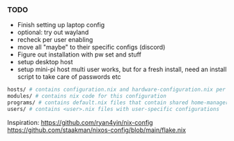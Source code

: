 ### TODO
- Finish setting up laptop config
- optional: try out wayland
- recheck per user enabling
- move all "maybe" to their specific configs (discord)
- Figure out installation with pw set and stuff
- setup desktop host
- setup mini-pi host
multi user works, but for a fresh install, need an install script to take care of passwords etc

```bash
hosts/ # contains configuration.nix and hardware-configuration.nix per host
modules/ # contains nix code for this configuration
programs/ # contains default.nix files that contain shared home-manager configurations as well as host-agnostic system configurations
users/ # contains <user>.nix files with user-specific configurations
```

Inspiration:
https://github.com/ryan4yin/nix-config
https://github.com/staakman/nixos-config/blob/main/flake.nix